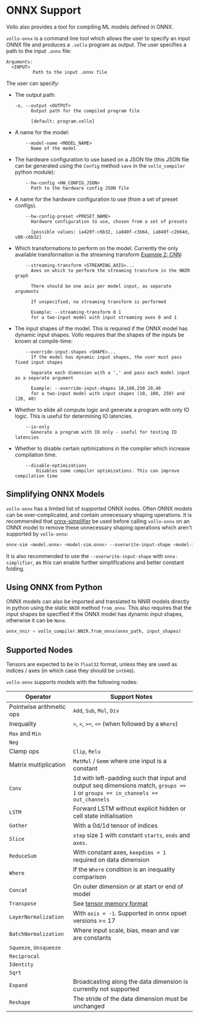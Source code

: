# ONNX Support

Vollo also provides a tool for compiling ML models defined in ONNX.

`vollo-onnx` is a command line tool which allows the user to specify an input ONNX file and produces a `.vollo` program as output. The user specifies a path to the input `.onnx` file:

```text
Arguments:
  <INPUT>
          Path to the input .onnx file
```

The user can specify:

- The output path:

  ```text
  -o, --output <OUTPUT>
        Output path for the compiled program file

        [default: program.vollo]
  ```

- A name for the model:

  ```text
      --model-name <MODEL_NAME>
        Name of the model
  ```

- The hardware configuration to use based on a JSON file (this JSON file can be generated using the `Config` method `save` in the `vollo_compiler` python module):

  ```text
      --hw-config <HW_CONFIG_JSON>
        Path to the hardware config JSON file
  ```

- A name for the hardware configuration to use (from a set of preset configs).

  ```text
      --hw-config-preset <PRESET_NAME>
        Hardware configuration to use, chosen from a set of presets

        [possible values: ia420f-c6b32, ia840f-c3b64, ia840f-c2b64d, v80-c6b32]
  ```

- Which transformations to perform on the model. Currently the only available transformation is the streaming transform [Example 2: CNN](example-2-cnn.md):

  ```text
      --streaming-transform <STREAMING_AXIS>...
        Axes on which to perform the streaming transform in the NNIR graph

        There should be one axis per model input, as separate arguments

        If unspecified, no streaming transform is performed

        Example: --streaming-transform 0 1
        for a two-input model with input streaming axes 0 and 1
  ```

- The input shapes of the model. This is required if the ONNX model has dynamic input shapes. Vollo requires that the shapes of the inputs be known at compile-time:

  ```text
      --override-input-shapes <SHAPE>...
        If the model has dynamic input shapes, the user must pass fixed input shapes

        Separate each dimension with a ',' and pass each model input as a separate argument

        Example: --override-input-shapes 10,100,250 20,40
        for a two-input model with input shapes (10, 100, 250) and (20, 40)
  ```

- Whether to elide all compute logic and generate a program with only IO logic. This is useful for determining IO latencies.

  ```text
      --io-only
        Generate a program with IO only - useful for testing IO latencies
  ```

- Whether to disable certain optimizations in the compiler which increase compilation time.

  ```text
      --disable-optimizations
          Disables some compiler optimizations. This can improve compilation time
  ```

## Simplifying ONNX Models

`vollo-onnx` has a limited list of supported ONNX nodes. Often ONNX models can be over-complicated, and contain unnecessary shaping operations. It is recommended that [onnx-simplifier](https://github.com/daquexian/onnx-simplifier) be used before calling `vollo-onnx` on an ONNX model to remove these unnecessary shaping operations which aren't supported by `vollo-onnx`:

```sh
onnx-sim <model.onnx> <model-sim.onnx> --overwrite-input-shape <model-input-shape>
```

It is also recommended to use the `--overwrite-input-shape` with `onnx-simplifier`, as this can enable further simplifications and better constant folding.

## Using ONNX from Python

ONNX models can also be imported and translated to NNIR models directly in python using the static `NNIR` method `from_onnx`. This also requires that the input shapes be specified if the ONNX model has dynamic input shapes, otherwise it can be `None`.

```python
onnx_nnir = vollo_compiler.NNIR.from_onnx(onnx_path, input_shapes)
```

## Supported Nodes

Tensors are expected to be in `float32` format, unless they are used as indices / axes (in which case they should be `int64`s).

`vollo-onnx` supports models with the following nodes:

| Operator                 | Support Notes                                                                                                                  |
| ------------------------ | ------------------------------------------------------------------------------------------------------------------------------ |
| Pointwise arithmetic ops | `Add`, `Sub`, `Mul`, `Div`                                                                                                     |
| Inequality               | `>`, `<`, `>=`, `<=` (when followed by a `Where`)                                                                              |
| `Max` and `Min`          |                                                                                                                                |
| `Neg`                    |                                                                                                                                |
| Clamp ops                | `Clip`, `Relu`                                                                                                                 |
| Matrix multiplication    | `MatMul` / `Gemm` where one input is a constant                                                                                |
| `Conv`                   | 1d with left-padding such that input and output seq dimensions match, `groups == 1` or `groups == in_channels == out_channels` |
| `LSTM`                   | Forward LSTM without explicit hidden or cell state initialisation                                                              |
| `Gather`                 | With a 0d/1d tensor of indices                                                                                                 |
| `Slice`                  | `step` size 1 with constant `starts`, `ends` and `axes`.                                                                       |
| `ReduceSum`              | With constant axes, `keepdims = 1` required on data dimension                                                                  |
| `Where`                  | If the `Where` condition is an inequality comparison                                                                           |
| `Concat`                 | On outer dimension or at start or end of model                                                                                 |
| `Transpose`              | See [tensor memory format](supported-models.md#tensor-memory-format)                                                           |
| `LayerNormalization`     | With `axis = -1`. Supported in onnx opset versions >= 17                                                                       |
| `BatchNormalization`     | Where input scale, bias, mean and var are constants                                                                            |
| `Squeeze`, `Unsqueeze`   |                                                                                                                                |
| `Reciprocal`             |                                                                                                                                |
| `Identity`               |                                                                                                                                |
| `Sqrt`                   |                                                                                                                                |
| `Expand`                 | Broadcasting along the data dimension is currently not supported                                                               |
| `Reshape`                | The stride of the data dimension must be unchanged                                                                             |
